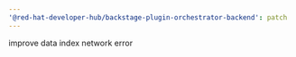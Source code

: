 ```yaml
---
'@red-hat-developer-hub/backstage-plugin-orchestrator-backend': patch
---
```


improve data index network error
